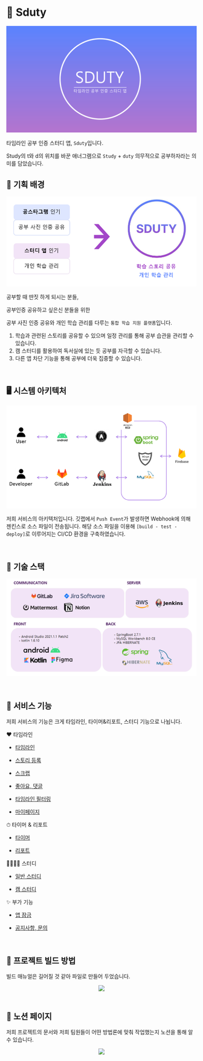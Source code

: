 # 💬 Sduty

<p align="center">
    <img src = "./assets/png/main_banner.png">
</p>

타임라인 공부 인증 스터디 앱, `Sduty`입니다.

Study의 t와 d의 위치를 바꾼 애너그램으로 `Study` + `duty` 의무적으로 공부하자라는 의미를 담았습니다.
<br>

## 🎇 기획 배경

<p align="center">
    <img src = "./assets/png/background.png">
</p>

공부할 때 딴짓 하게 되시는 분들,

공부인증 공유하고 싶은신 분들을 위한

공부 사진 인증 공유와 개인 학습 관리를 다루는 `통합 학습 지원 플랫폼`입니다.

1. 학습과 관련된 스토리를 공유할 수 있으며 일정 관리를 통해 공부 습관을 관리할 수 있습니다.
2. 캠 스터디를 활용하여 독서실에 있는 듯 공부를 자극할 수 있습니다.
3. 다른 앱 차단 기능을 통해 공부에 더욱 집중할 수 있습니다.

<br>

## 🖥️ 시스템 아키텍처

<p align="center">
    <img src = "./assets/png/architecture.png">
</p>

저희 서비스의 아키텍처입니다. 깃랩에서 `Push Event`가 발생하면 Webhook에 의해 젠킨스로 소스 파일이 전송됩니다. 해당 소스 파일을 이용해 `[build - test - deploy]`로 이루어지는 CI/CD 환경을 구축하였습니다.

<br>

## 📱 기술 스택

<p align="center">
    <img src = "./assets/png/tech_stack.png">
</p>

<br>

## 🌈 서비스 기능

저희 서비스의 기능은 크게 타임라인, 타이머&리포트, 스터디 기능으로 나뉩니다. 

❤️ 타임라인

- [타임라인](./assets/md/timeline.md)

- [스토리 등록](./assets/md/add_story.md)

- [스크랩](./assets/md/scrap.md)

- [좋아요, 댓글](./assets/md/like_reply.md)

- [타임라인 필터링](./assets/md/timeline_filtering.md)

- [마이페이지](./assets/md/my_page.md)

⏱ 타이머 & 리포트

- [타이머](./assets/md/timer.md)

- [리포트](./assets/md/report.md)

👨‍👩‍👧‍👦 스터디

- [일반 스터디](./assets/md/study.md)

- [캠 스터디](./assets/md/cam_study.md)

✨ 부가 기능

- [앱 잠금](./assets/md/app_lock.md)

- [공지사항, 문의](./assets/md/notice_help.md)

<br>

## 🔖 프로젝트 빌드 방법

빌드 매뉴얼은 길어질 것 같아 파일로 만들어 두었습니다.

<div align="center">
    <span style="display:inline-block">
        <a href="./exec/포팅메뉴얼.docx">
            <img src="https://img.shields.io/badge/android-3DDC84?style=for-the-badge&logo=android&logoColor=white">
        </a>
    </span>
</div>

<br>

## 📝 노션 페이지

저희 프로젝트의 문서와 저희 팀원들이 어떤 방법론에 맞춰 작업했는지 노션을 통해 알 수 있습니다.

<div align="center">
    <a href="https://www.notion.so/SDUTY-7d0642bd77df4ec3a1c4682d970c8b16">
        <img src="https://img.shields.io/badge/notion-000000?style=for-the-badge&logo=Notion&logoColor=white">
    </a>
</div>

